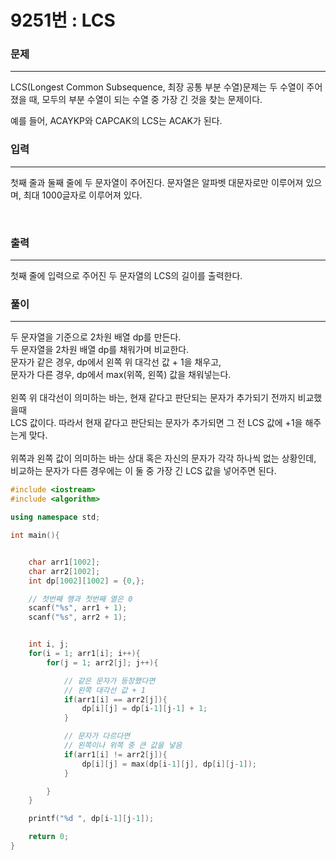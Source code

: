 9251번 : LCS
=============

### 문제
***
LCS(Longest Common Subsequence, 최장 공통 부분 수열)문제는 두 수열이 주어졌을 때, 모두의 부분 수열이 되는 수열 중 가장 긴 것을 찾는 문제이다.

예를 들어, ACAYKP와 CAPCAK의 LCS는 ACAK가 된다.
<br>

### 입력
***

첫째 줄과 둘째 줄에 두 문자열이 주어진다. 문자열은 알파벳 대문자로만 이루어져 있으며, 최대 1000글자로 이루어져 있다.

<br>

### 출력
***
첫째 줄에 입력으로 주어진 두 문자열의 LCS의 길이를 출력한다.
<br>

### 풀이
***

두 문자열을 기준으로 2차원 배열 dp를 만든다.  
두 문자열을 2차원 배열 dp를 채워가며 비교한다.  
문자가 같은 경우, dp에서 왼쪽 위 대각선 값 + 1을 채우고,  
문자가 다른 경우, dp에서 max(위쪽, 왼쪽) 값을 채워넣는다.  
<br>
왼쪽 위 대각선이 의미하는 바는, 현재 같다고 판단되는 문자가 추가되기 전까지 비교했을때  
LCS 값이다. 따라서 현재 같다고 판단되는 문자가 추가되면 그 전 LCS 값에 +1을 해주는게 맞다.  
<br>
위쪽과 왼쪽 값이 의미하는 바는 상대 혹은 자신의 문자가 각각 하나씩 없는 상황인데,  
비교하는 문자가 다른 경우에는 이 둘 중 가장 긴 LCS 값을 넣어주면 된다.  

```c++
#include <iostream>
#include <algorithm>

using namespace std;

int main(){


	char arr1[1002];
	char arr2[1002];
	int dp[1002][1002] = {0,};

	// 첫번째 행과 첫번째 열은 0
	scanf("%s", arr1 + 1);
	scanf("%s", arr2 + 1);


	int i, j;
	for(i = 1; arr1[i]; i++){
		for(j = 1; arr2[j]; j++){

			// 같은 문자가 등장했다면
			// 왼쪽 대각선 값 + 1
			if(arr1[i] == arr2[j]){
				dp[i][j] = dp[i-1][j-1] + 1;
			}

			// 문자가 다르다면
			// 왼쪽이나 위쪽 중 큰 값을 넣음
			if(arr1[i] != arr2[j]){
				dp[i][j] = max(dp[i-1][j], dp[i][j-1]);
			}

		}
	}

	printf("%d ", dp[i-1][j-1]);

    return 0;
}

```
